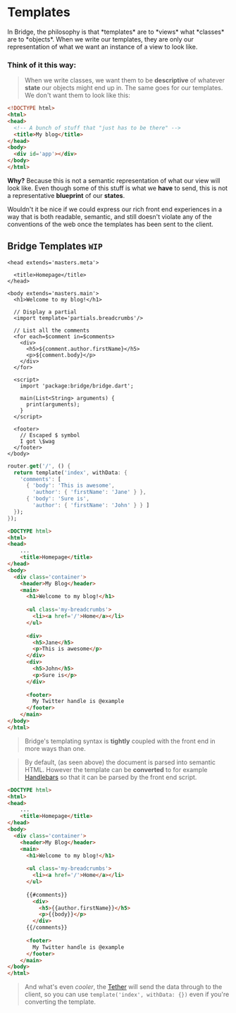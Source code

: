 # Templates
<p class='lead'>
In Bridge, the philosophy is that *templates* are to *views* what *classes* are to 
*objects*. When we write our templates, they are only our representation of what we
want an instance of a view to look like.
</p>

### Think of it this way:
> When we write classes, we want them to be **descriptive** of whatever **state** our
objects might end up in. The same goes for our templates. We don't want them to look 
like this:

```html
<!DOCTYPE html>
<html>
<head>
  <!-- A bunch of stuff that "just has to be there" -->
  <title>My blog</title>
</head>
<body>
  <div id='app'></div>
</body>
</html>
```

**Why?** Because this is not a semantic representation of what our view will look like.
Even though some of this stuff is what we **have** to send, this is not a representative
**blueprint** of our **states**.

Wouldn't it be nice if we could express our rich front end experiences in a way that is
both readable, semantic, and still doesn't violate any of the conventions of the web 
once the templates has been sent to the client.

## Bridge Templates `WIP`
```btl
<head extends='masters.meta'>

  <title>Homepage</title>
</head>

<body extends='masters.main'>
  <h1>Welcome to my blog!</h1>
  
  // Display a partial
  <import template='partials.breadcrumbs'/>
  
  // List all the comments
  <for each=$comment in=$comments>
    <div>
      <h5>${comment.author.firstName}</h5>
      <p>${comment.body}</p>
    </div>
  </for>
  
  <script>
    import 'package:bridge/bridge.dart';
  
    main(List<String> arguments) {
      print(arguments);
    }
  </script>
  
  <footer>
    // Escaped $ symbol
    I got \$wag
  </footer>
</body>
```

```dart
router.get('/', () {
  return template('index', withData: {
    'comments': [
      { 'body': 'This is awesome',
        'author': { 'firstName': 'Jane' } },
      { 'body': 'Sure is',
        'author': { 'firstName': 'John' } } ]
  });
});
```

```html
<DOCTYPE html>
<html>
<head>
    ...
    <title>Homepage</title>
</head>
<body>
  <div class='container'>
    <header>My Blog</header>
    <main>
      <h1>Welcome to my blog!</h1>
      
      <ul class='my-breadcrumbs'>
        <li><a href='/'>Home</a></li>
      </ul>
      
      <div>
        <h5>Jane</h5>
        <p>This is awesome</p>
      </div>
      <div>
        <h5>John</h5>
        <p>Sure is</p>
      </div>
      
      <footer>
        My Twitter handle is @example
      </footer>
    </main>
</body>
</html>
```

> Bridge's templating syntax is **tightly** coupled with the front end in more ways
than one.

> By default, (as seen above) the document is parsed into semantic HTML. However
the template can be **converted** to for example [Handlebars](http://handlebarsjs.com)
so that it can be parsed by the front end script.

```html
<DOCTYPE html>
<html>
<head>
    ...
    <title>Homepage</title>
</head>
<body>
  <div class='container'>
    <header>My Blog</header>
    <main>
      <h1>Welcome to my blog!</h1>
      
      <ul class='my-breadcrumbs'>
        <li><a href='/'>Home</a></li>
      </ul>
      
      {{#comments}}
        <div>
          <h5>{{author.firstName}}</h5>
          <p>{{body}}</p>
        </div>
      {{/comments}}
      
      <footer>
        My Twitter handle is @example
      </footer>
    </main>
</body>
</html>
```

> And what's even *cooler*, the [Tether](#/tether) will send the data through to the
client, so you can use `template('index', withData: {})` even if you're converting
the template.

